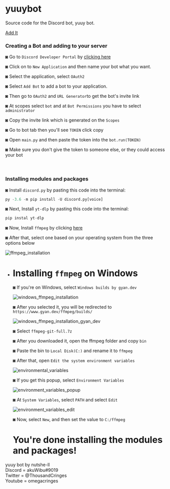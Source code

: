 # yuuybot
Source code for the Discord bot, yuuy bot.

[Add It](https://discord.com/api/oauth2/authorize?client_id=1144560314361315438&permissions=8&scope=bot)


### Creating a Bot and adding to your server

◙ Go to `Discord Developer Portal` by [clicking here](https://discord.com/developers/applications)

◙ Click on to `New Application` and then name your bot what you want.

◙ Select the application, select `OAuth2`

◙ Select `Add Bot` to add a bot to your application.

◙  Then go to `OAuth2` and `URL Generator`to get the bot's invite link

◙ At scopes select `bot` and at `Bot Permissions` you have to select `administrator`

◙ Copy the invite link which is generated on the `Scopes`

◙ Go to bot tab then you'll see `TOKEN` click copy 

◙ Open `main.py` and then paste the token into the `bot.run(TOKEN)`

◙ Make sure you don't give the token to someone else, or they could access your bot
<br>
<br>
<br>
### Installing modules and packages
◙ Install `discord.py` by pasting this code into the terminal:

```py
py -3.6 -m pip install -U discord.py[voice]
```

◙ Next, Install `yt-dlp` by pasting this code into the terminal:

```py
pip instal yt-dlp
```

◙ Now, Install `ffmpeg` by clicking [here](https://ffmpeg.org/download.html)

◙ After that, select one based on your operating system from the three options below

![ffmpeg_installation](https://github.com/nutshe-ll/yuuybot/assets/79253256/3c165f15-fb7c-4d8c-81fc-f38408d25afd)


  - # Installing `ffmpeg` on Windows
    ◙ If you're on Windows, select `Windows builds by gyan.dev`
    
    ![windows_ffmpeg_installation](https://github.com/nutshe-ll/yuuybot/assets/79253256/cb30f63e-7f94-4532-a7da-2c9f8d32ef5f)



    
    ◙ After you selected it, you will be redirected to `https://www.gyan.dev/ffmpeg/builds/`

    ![windows_ffmpeg_installation_gyan_dev](https://github.com/nutshe-ll/yuuybot/assets/79253256/621ae2f1-e96d-4431-959a-2d08f73b2f6b)

    ◙ Select `ffmpeg-git-full.7z`
    
    ◙ After you downloaded it, open the ffmpeg folder and copy `bin`
    
    ◙ Paste the bin to `Local Disk(C:)` and rename it to `ffmpeg`
    
    ◙ After that, open `Edit the system environment variables`
    
    ![environmental_variables](https://github.com/nutshe-ll/yuuybot/assets/79253256/332c1b6a-ec26-4179-9c46-557380980a10)

    ◙ If you get this popup, select `Environment Variables`

    ![environment_variables_popup](https://github.com/nutshe-ll/yuuybot/assets/79253256/a53db330-b083-4e84-b3b3-002757ea57c7)

     ◙ At `System Variables`, select `PATH` and select `Edit`

    ![environment_variables_edit](https://github.com/nutshe-ll/yuuybot/assets/79253256/db4225e8-acad-4d68-8524-1e29566350e1)

    ◙ Now, select `New`, and then set the value to `C:/ffmpeg`

    # You're done installing the modules and packages!


yuuy bot by nutshe-ll\
Discord = akuWibu#9019\
Twitter = @ThousandCringes\
Youtube = omegacringes
